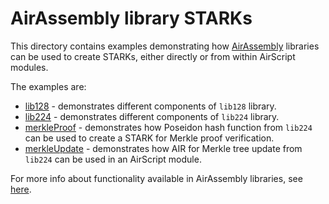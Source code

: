 # AirAssembly library STARKs
This directory contains examples demonstrating how [AirAssembly](https://github.com/GuildOfWeavers/AirAssembly) libraries can be used to create STARKs, either directly or from within AirScript modules.

The examples are:
* [lib128](/lib128.ts) - demonstrates different components of `lib128` library.
* [lib224](/lib224.ts) - demonstrates different components of `lib224` library.
* [merkleProof](/merkleProof.ts) - demonstrates how Poseidon hash function from `lib224` can be used to create a STARK for Merkle proof verification.
* [merkleUpdate](/merkleUpdate.ts) - demonstrates how AIR for Merkle tree update from `lib224` can be used in an AirScript module.

For more info about functionality available in AirAssembly libraries, see [here](https://github.com/GuildOfWeavers/genSTARK/tree/master/examples/assembly).